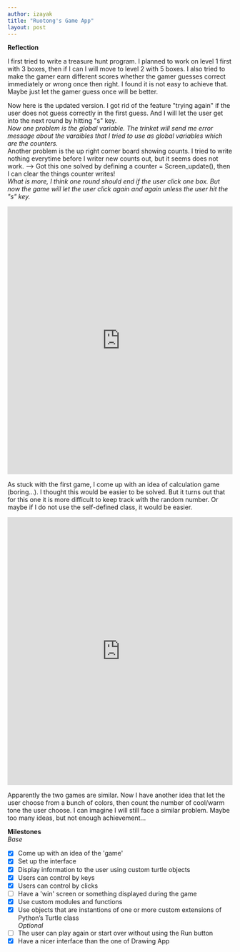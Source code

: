 ```yaml
---
author: izayak
title: "Ruotong's Game App"
layout: post
---
```


**Reflection**

I first tried to write a treasure hunt program. I planned to work on level 1 first with 3 boxes, then if I can I will move to level 2 with 5 boxes. I also tried to make the gamer earn different scores whether the gamer guesses correct immediately or wrong once then right. I found it is not easy to achieve that. Maybe just let the gamer guess once will be better.

Now here is the updated version. I got rid of the feature "trying again" if the user does not guess correctly in the first guess. And I will let the user get into the next round by hitting "s" key.   
*Now one problem is the global variable. The trinket will send me error message about the varaibles that I tried to use as global variables which are the counters.*    
Another problem is the up right corner board showing counts. I tried to write nothing everytime before I writer new counts out, but it seems does not work. --> Got this one solved by defining a counter = Screen_update(), then I can clear the things counter writes!    
*What is more, I think one round should end if the user click one box. But now the game will let the user click again and again unless the user hit the "s" key.*   

<iframe src="https://trinket.io/embed/python/b3b7f8f0d0" width="100%" height="600" frameborder="0" marginwidth="0" marginheight="0" allowfullscreen></iframe>





As stuck with the first game, I come up with an idea of calculation game (boring...). I thought this would be easier to be solved. But it turns out that for this one it is more difficult to keep track with the random number. Or maybe if I do not use the self-defined class, it would be easier.

<iframe src="https://trinket.io/embed/python/951dc6c3dc" width="100%" height="600" frameborder="0" marginwidth="0" marginheight="0" allowfullscreen></iframe>


Apparently the two games are similar. Now I have another idea that let the user choose from a bunch of colors, then count the number of cool/warm tone the user choose. I can imagine I will still face a similar problem. Maybe too many ideas, but not enough achievement...



**Milestones**  
*Base*  
- [x] Come up with an idea of the 'game'      
- [x] Set up the interface  
- [x] Display information to the user using custom turtle objects  
- [x] Users can control by keys  
- [x] Users can control by clicks  
- [ ] Have a 'win' screen or something displayed during the game    
- [x] Use custom modules and functions  
- [x] Use objects that are instantions of one or more custom extensions of Python’s Turtle class  
*Optional*  
- [ ] The user can play again or start over without using the Run button  
- [x] Have a nicer interface than the one of Drawing App  
